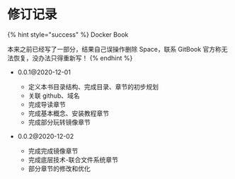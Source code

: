 # 修订记录

{% hint style="success" %}
Docker Book

本来之前已经写了一部分，结果自己误操作删除 Space，联系 GitBook 官方称无法恢复，没办法只得重新写！
{% endhint %}

* 0.0.1@2020-12-01

  * 定义本书目录结构、完成目录、章节的初步规划
  * 关联 github、域名
  * 完成导读章节
  * 完成基本概念、安装教程章节
  * 完成部分玩转镜像章节

* 0.0.2@2020-12-02
  * 完成完成镜像章节
  * 完成底层技术-联合文件系统章节
  * 部分章节的修改和优化




